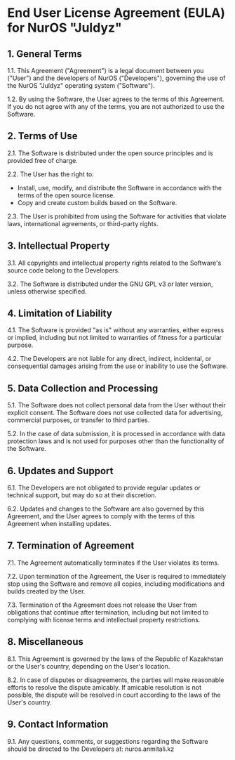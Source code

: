 # End User License Agreement (EULA) for NurOS "Juldyz"

## 1. General Terms

1.1. This Agreement ("Agreement") is a legal document between you ("User") and the developers of NurOS ("Developers"), governing the use of the NurOS "Juldyz" operating system ("Software").

1.2. By using the Software, the User agrees to the terms of this Agreement. If you do not agree with any of the terms, you are not authorized to use the Software.

## 2. Terms of Use

2.1. The Software is distributed under the open source principles and is provided free of charge.

2.2. The User has the right to:
- Install, use, modify, and distribute the Software in accordance with the terms of the open source license.
- Copy and create custom builds based on the Software.

2.3. The User is prohibited from using the Software for activities that violate laws, international agreements, or third-party rights.

## 3. Intellectual Property

3.1. All copyrights and intellectual property rights related to the Software's source code belong to the Developers.

3.2. The Software is distributed under the GNU GPL v3 or later version, unless otherwise specified.

## 4. Limitation of Liability

4.1. The Software is provided "as is" without any warranties, either express or implied, including but not limited to warranties of fitness for a particular purpose.

4.2. The Developers are not liable for any direct, indirect, incidental, or consequential damages arising from the use or inability to use the Software.

## 5. Data Collection and Processing

5.1. The Software does not collect personal data from the User without their explicit consent. The Software does not use collected data for advertising, commercial purposes, or transfer to third parties.

5.2. In the case of data submission, it is processed in accordance with data protection laws and is not used for purposes other than the functionality of the Software.

## 6. Updates and Support

6.1. The Developers are not obligated to provide regular updates or technical support, but may do so at their discretion.

6.2. Updates and changes to the Software are also governed by this Agreement, and the User agrees to comply with the terms of this Agreement when installing updates.

## 7. Termination of Agreement

7.1. The Agreement automatically terminates if the User violates its terms.

7.2. Upon termination of the Agreement, the User is required to immediately stop using the Software and remove all copies, including modifications and builds created by the User.

7.3. Termination of the Agreement does not release the User from obligations that continue after termination, including but not limited to complying with license terms and intellectual property restrictions.

## 8. Miscellaneous

8.1. This Agreement is governed by the laws of the Republic of Kazakhstan or the User's country, depending on the User's location.

8.2. In case of disputes or disagreements, the parties will make reasonable efforts to resolve the dispute amicably. If amicable resolution is not possible, the dispute will be resolved in court according to the laws of the User's country.

## 9. Contact Information

9.1. Any questions, comments, or suggestions regarding the Software should be directed to the Developers at: nuros.anmitali.kz